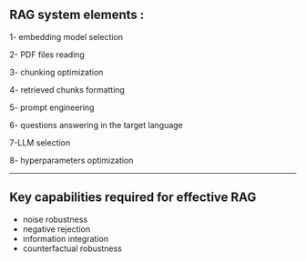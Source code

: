 ## RAG system elements : 
 
1- embedding model selection

2-  PDF files reading

3- chunking optimization

4- retrieved chunks formatting

5- prompt engineering

6- questions answering in the target language

7-LLM selection

8- hyperparameters optimization

----------------------------------------------------------------------------
## Key capabilities required for effective RAG
- noise robustness
- negative rejection
- information integration
- counterfactual robustness
